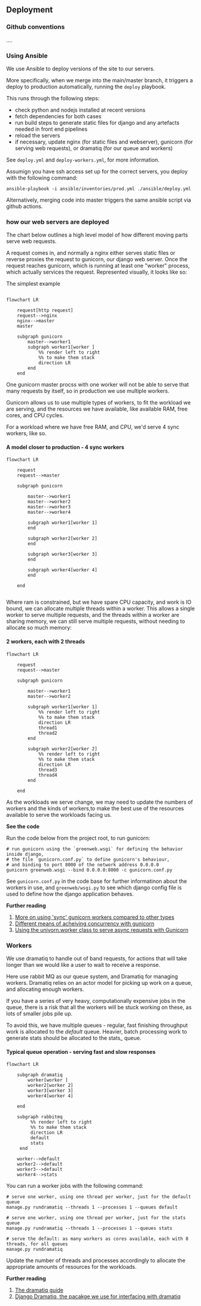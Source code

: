 ## Deployment

### Github conventions

....

### Using Ansible

We use Ansible to deploy versions of the site to our servers.

More specifically, when we merge into the main/master branch, it triggers a deploy to production automatically, running the `deploy` playbook.

This runs through the following steps:

- check python and nodejs installed at recent versions
- fetch dependencies for both cases
- run build steps to generate static files for django and any artefacts needed in front end pipelines
- reload the servers
- if necessary, update nginx (for static files and webserver), gunicorn (for serving web requests), or dramatiq (for our queue and workers)

See `deploy.yml` and `deploy-workers.yml`, for more information.

Assumign you have ssh access set up for the correct servers, you deploy  with the following command:

```
ansible-playbook -i ansible/inventories/prod.yml ./ansible/deploy.yml
```

Alternatively, merging code into master triggers the same ansible script via github actions.

### how our web servers are deployed

The chart below outlines a high level model of how different moving parts serve web requests.

A request comes in, and normally a nginx either serves static files or reverse proxies the request to gunicorn, our django web server. Once the request reaches gunicorn, which is running at least one "worker" process, which actually services the request. Represented visually, it looks like so:

The simplest example

```{mermaid}

flowchart LR

    request[http request]
    request-->nginx
    nginx-->master
    master

    subgraph gunicorn
        master-->worker1
        subgraph worker1[worker ]
            %% render left to right
            %% to make them stack
            direction LR
        end
    end
```

One gunicorn master procss with one worker will not be able to serve that many requests by itself, so in production we use multiple workers.

Gunicorn allows us to use multiple types of workers, to fit the workload we are serving, and the resources we have available, like available RAM, free cores, and CPU cycles.

For a workload where we have free RAM, and CPU, we'd serve 4 sync workers, like so.

#### A model closer to production - 4 sync workers

```{mermaid}
flowchart LR

    request
    request-->master
    
    subgraph gunicorn
        
        master-->worker1
        master-->worker2
        master-->worker3
        master-->worker4

        subgraph worker1[worker 1]
        end

        subgraph worker2[worker 2]
        end

        subgraph worker3[worker 3]
        end

        subgraph worker4[worker 4]
        end

    end


```

Where ram is constrained, but we have spare CPU capacity, and work is IO bound, we can allocate multiple threads within a worker. This allows a single worker to serve multiple requests, and the threads within a worker are sharing memory, we can still serve multiple requests, without needing to allocate so much memory:

#### 2 workers, each with 2 threads

```{mermaid}
flowchart LR

    request
    request-->master

    subgraph gunicorn

        master-->worker1
        master-->worker2

        subgraph worker1[worker 1]
            %% render left to right
            %% to make them stack
            direction LR
            thread1
            thread2
        end

        subgraph worker2[worker 2]
            %% render left to right
            %% to make them stack
            direction LR
            thread3
            thread4
        end

    end
```

As the workloads we serve change, we may need to update the numbers of workers and the kinds of workers,to make the best use of the resources available to serve the workloads facing us.

**See the code**

Run the code below from the project root, to run gunicorn:

```
# run gunicorn using the `greenweb.wsgi` for defining the behavior inside django,
# the file `gunicorn.conf.py` to define gunicorn's behaviour,
# and binding to port 8000 of the network address 0.0.0.0
gunicorn greenweb.wsgi --bind 0.0.0.0:8000 -c gunicorn.conf.py
```

See `gunicorn.conf.py` in the code base for further informatinon about the workers in use, and `greenweb/wsgi.py` to see which django config file is used to define how the django application behaves.

**Further reading**

1. [More on using 'sync' gunicorn workers compared to other types](https://hackernoon.com/why-you-should-almost-always-choose-sync-gunicorn-over-workers-ze9c32wj)
2. [Different means of acheiving concurrency with gunicorn](https://medium.com/building-the-system/gunicorn-3-means-of-concurrency-efbb547674b7)
3. [Using the univorn.worker class to serve async requests with Gunicorn](https://www.uvicorn.org/deployment/)

### Workers

We use dramatiq to handle out of band requests, for actions that will take longer than we would like a user to wait to receive a response.

Here use rabbit MQ as our queue system, and Dramatiq for managing workers. Dramatiq relies on an actor model for picking up work on a queue, and allocating enough workers.

If you have a series of very heavy, computationally expensive jobs in the queue, there is a risk that all the workers will be stuck working on these, as lots of smaller jobs pile up.

To avoid this, we have multiple queues - regular, fast finishing throughput work is allocated to the _default_ queue. Heavier, batch processing work to generate stats should be allocated to the stats_ queue.

#### Typical queue operation - serving fast and slow responses

```{mermaid}
flowchart LR

    subgraph dramatiq
        worker[worker ]
        worker2[worker 2]
        worker3[worker 3]
        worker4[worker 4]

    end

    subgraph rabbitmq
         %% render left to right
         %% to make them stack
         direction LR
         default
         stats
     end

    worker-->default
    worker2-->default
    worker3-->default
    worker4-->stats
```

You can run a worker jobs with the following command:

```
# serve one worker, using one thread per worker, just for the default queue
manage.py rundramatiq --threads 1 --processes 1 --queues default

# serve one worker, using one thread per worker, just for the stats queue
manage.py rundramatiq --threads 1 --processes 1 --queues stats

# serve the default: as many workers as cores available, each with 8 threads, for all queues
manage.py rundramatiq
```

Update the number of threads and processes accordingly to allocate the appropriate amounts of  resources for the workloads.

**Further reading**

1. [The dramatiq guide](https://dramatiq.io/guide.html)
2. [Django Dramatiq, the pacakge we use for interfacing with dramatiq](https://github.com/Bogdanp/django_dramatiq)

